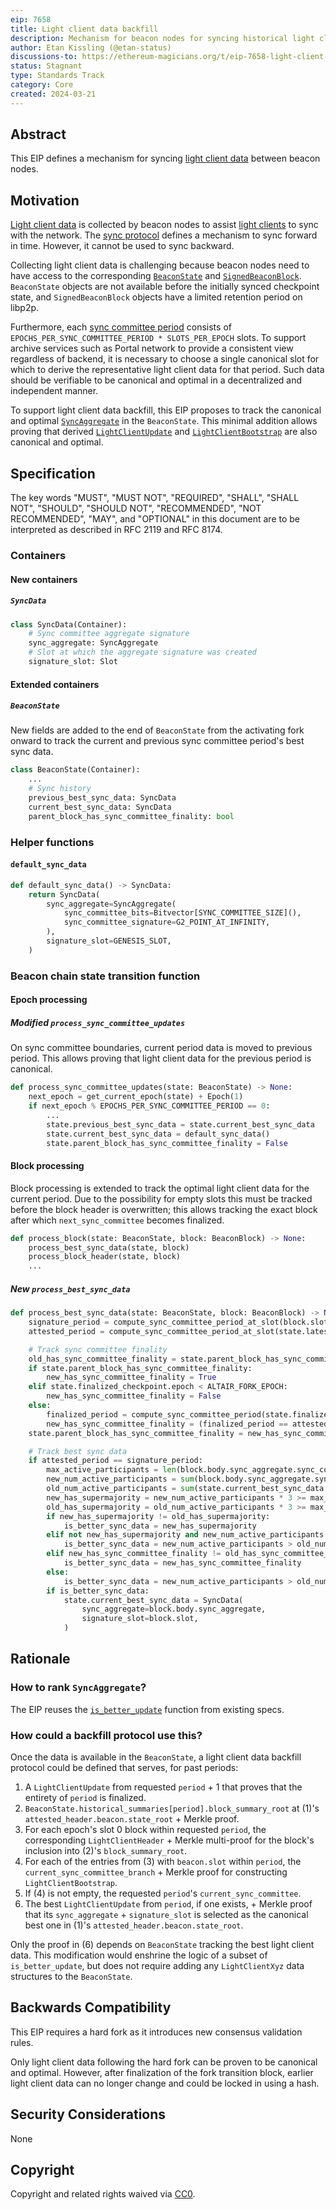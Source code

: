 ```yaml
---
eip: 7658
title: Light client data backfill
description: Mechanism for beacon nodes for syncing historical light client data
author: Etan Kissling (@etan-status)
discussions-to: https://ethereum-magicians.org/t/eip-7658-light-client-data-backfill/19290
status: Stagnant
type: Standards Track
category: Core
created: 2024-03-21
---
```


## Abstract

This EIP defines a mechanism for syncing [light client data](https://github.com/ethereum/consensus-specs/blob/4afe39822c9ad9747e0f5635cca117c18441ec1b/specs/altair/light-client/full-node.md) between beacon nodes.

## Motivation

[Light client data](https://github.com/ethereum/consensus-specs/blob/4afe39822c9ad9747e0f5635cca117c18441ec1b/specs/altair/light-client/full-node.md) is collected by beacon nodes to assist [light clients](https://github.com/ethereum/consensus-specs/blob/4afe39822c9ad9747e0f5635cca117c18441ec1b/specs/altair/light-client/light-client.md) to sync with the network. The [sync protocol](https://github.com/ethereum/consensus-specs/blob/4afe39822c9ad9747e0f5635cca117c18441ec1b/specs/altair/light-client/sync-protocol.md) defines a mechanism to sync forward in time. However, it cannot be used to sync backward.

Collecting light client data is challenging because beacon nodes need to have access to the corresponding [`BeaconState`](https://github.com/ethereum/consensus-specs/blob/4afe39822c9ad9747e0f5635cca117c18441ec1b/specs/phase0/beacon-chain.md#beaconstate) and [`SignedBeaconBlock`](https://github.com/ethereum/consensus-specs/blob/4afe39822c9ad9747e0f5635cca117c18441ec1b/specs/phase0/beacon-chain.md#signedbeaconblock). `BeaconState` objects are not available before the initially synced checkpoint state, and `SignedBeaconBlock` objects have a limited retention period on libp2p.

Furthermore, each [sync committee period](https://github.com/ethereum/consensus-specs/blob/4afe39822c9ad9747e0f5635cca117c18441ec1b/specs/altair/beacon-chain.md#get_next_sync_committee) consists of `EPOCHS_PER_SYNC_COMMITTEE_PERIOD * SLOTS_PER_EPOCH` slots. To support archive services such as Portal network to provide a consistent view regardless of backend, it is necessary to choose a single canonical slot for which to derive the representative light client data for that period. Such data should be verifiable to be canonical and optimal in a decentralized and independent manner.

To support light client data backfill, this EIP proposes to track the canonical and optimal [`SyncAggregate`](https://github.com/ethereum/consensus-specs/blob/4afe39822c9ad9747e0f5635cca117c18441ec1b/specs/altair/beacon-chain.md#syncaggregate) in the `BeaconState`. This minimal addition allows proving that derived [`LightClientUpdate`](https://github.com/ethereum/consensus-specs/blob/4afe39822c9ad9747e0f5635cca117c18441ec1b/specs/altair/light-client/sync-protocol.md#lightclientupdate) and [`LightClientBootstrap`](https://github.com/ethereum/consensus-specs/blob/4afe39822c9ad9747e0f5635cca117c18441ec1b/specs/altair/light-client/sync-protocol.md#lightclientbootstrap) are also canonical and optimal.

## Specification

The key words "MUST", "MUST NOT", "REQUIRED", "SHALL", "SHALL NOT", "SHOULD", "SHOULD NOT", "RECOMMENDED", "NOT RECOMMENDED", "MAY", and "OPTIONAL" in this document are to be interpreted as described in RFC 2119 and RFC 8174.

### Containers

#### New containers

##### `SyncData`

```python
class SyncData(Container):
    # Sync committee aggregate signature
    sync_aggregate: SyncAggregate
    # Slot at which the aggregate signature was created
    signature_slot: Slot
```

#### Extended containers

##### `BeaconState`

New fields are added to the end of `BeaconState` from the activating fork onward to track the current and previous sync committee period's best sync data.

```python
class BeaconState(Container):
    ...
    # Sync history
    previous_best_sync_data: SyncData
    current_best_sync_data: SyncData
    parent_block_has_sync_committee_finality: bool
```

### Helper functions

#### `default_sync_data`

```python
def default_sync_data() -> SyncData:
    return SyncData(
        sync_aggregate=SyncAggregate(
            sync_committee_bits=Bitvector[SYNC_COMMITTEE_SIZE](),
            sync_committee_signature=G2_POINT_AT_INFINITY,
        ),
        signature_slot=GENESIS_SLOT,
    )
```

### Beacon chain state transition function

#### Epoch processing

##### Modified `process_sync_committee_updates`

On sync committee boundaries, current period data is moved to previous period. This allows proving that light client data for the previous period is canonical.

```python
def process_sync_committee_updates(state: BeaconState) -> None:
    next_epoch = get_current_epoch(state) + Epoch(1)
    if next_epoch % EPOCHS_PER_SYNC_COMMITTEE_PERIOD == 0:
        ...
        state.previous_best_sync_data = state.current_best_sync_data
        state.current_best_sync_data = default_sync_data()
        state.parent_block_has_sync_committee_finality = False
```

#### Block processing

Block processing is extended to track the optimal light client data for the current period. Due to the possibility for empty slots this must be tracked before the block header is overwritten; this allows tracking the exact block after which `next_sync_committee` becomes finalized.

```python
def process_block(state: BeaconState, block: BeaconBlock) -> None:
    process_best_sync_data(state, block)
    process_block_header(state, block)
    ...
```

##### New `process_best_sync_data`

```python
def process_best_sync_data(state: BeaconState, block: BeaconBlock) -> None:
    signature_period = compute_sync_committee_period_at_slot(block.slot)
    attested_period = compute_sync_committee_period_at_slot(state.latest_block_header.slot)

    # Track sync committee finality
    old_has_sync_committee_finality = state.parent_block_has_sync_committee_finality
    if state.parent_block_has_sync_committee_finality:
        new_has_sync_committee_finality = True
    elif state.finalized_checkpoint.epoch < ALTAIR_FORK_EPOCH:
        new_has_sync_committee_finality = False
    else:
        finalized_period = compute_sync_committee_period(state.finalized_checkpoint.epoch)
        new_has_sync_committee_finality = (finalized_period == attested_period)
    state.parent_block_has_sync_committee_finality = new_has_sync_committee_finality

    # Track best sync data
    if attested_period == signature_period:
        max_active_participants = len(block.body.sync_aggregate.sync_committee_bits)
        new_num_active_participants = sum(block.body.sync_aggregate.sync_committee_bits)
        old_num_active_participants = sum(state.current_best_sync_data.sync_aggregate.sync_committee_bits)
        new_has_supermajority = new_num_active_participants * 3 >= max_active_participants * 2
        old_has_supermajority = old_num_active_participants * 3 >= max_active_participants * 2
        if new_has_supermajority != old_has_supermajority:
            is_better_sync_data = new_has_supermajority
        elif not new_has_supermajority and new_num_active_participants != old_num_active_participants:
            is_better_sync_data = new_num_active_participants > old_num_active_participants
        elif new_has_sync_committee_finality != old_has_sync_committee_finality:
            is_better_sync_data = new_has_sync_committee_finality
        else:
            is_better_sync_data = new_num_active_participants > old_num_active_participants
        if is_better_sync_data:
            state.current_best_sync_data = SyncData(
                sync_aggregate=block.body.sync_aggregate,
                signature_slot=block.slot,
            )
```

## Rationale

### How to rank `SyncAggregate`?

The EIP reuses the [`is_better_update`](https://github.com/ethereum/consensus-specs/blob/4afe39822c9ad9747e0f5635cca117c18441ec1b/specs/altair/light-client/sync-protocol.md#is_better_update) function from existing specs.

### How could a backfill protocol use this?

Once the data is available in the `BeaconState`, a light client data backfill protocol could be defined that serves, for past periods:

1. A `LightClientUpdate` from requested `period` + 1 that proves that the entirety of `period` is finalized.
2. `BeaconState.historical_summaries[period].block_summary_root` at (1)'s `attested_header.beacon.state_root` + Merkle proof.
3. For each epoch's slot 0 block within requested `period`, the corresponding `LightClientHeader` + Merkle multi-proof for the block's inclusion into (2)'s `block_summary_root`.
4. For each of the entries from (3) with `beacon.slot` within `period`, the `current_sync_committee_branch` + Merkle proof for constructing `LightClientBootstrap`.
5. If (4) is not empty, the requested `period`'s `current_sync_committee`.
6. The best `LightClientUpdate` from `period`, if one exists, + Merkle proof that its `sync_aggregate` + `signature_slot` is selected as the canonical best one in (1)'s `attested_header.beacon.state_root`.

Only the proof in (6) depends on `BeaconState` tracking the best light client data. This modification would enshrine the logic of a subset of `is_better_update`, but does not require adding any `LightClientXyz` data structures to the `BeaconState`.

## Backwards Compatibility

This EIP requires a hard fork as it introduces new consensus validation rules.

Only light client data following the hard fork can be proven to be canonical and optimal. However, after finalization of the fork transition block, earlier light client data can no longer change and could be locked in using a hash.

## Security Considerations

None

## Copyright

Copyright and related rights waived via [CC0](../LICENSE.md).
